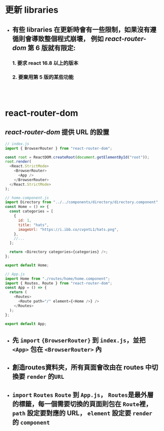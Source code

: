 # 更新 libraries

- ## 有些 libraries 在更新時會有一些限制，如果沒有遵循則會導致整個程式崩壞， 例如 _react-router-dom_ 第 6 版就有限定:
  ### 1. 要求 react 16.8 以上的版本
  ### 2. 要棄用第 5 版的某些功能

<br><br>

# react-router-dom

## _react-router-dom_ 提供 URL 的設置

```js
// index.js
import { BrowserRouter } from "react-router-dom";

const root = ReactDOM.createRoot(document.getElementById("root"));
root.render(
  <React.StrictMode>
    <BrowserRouter>
      <App />
    </BrowserRouter>
  </React.StrictMode>
);
```

```js
// home.component.js
import Directory from "../../components/directory/directory.component";
const Home = () => {
  const categories = [
    {
      id: 1,
      title: "hats",
      imageUrl: "https://i.ibb.co/cvpntL1/hats.png",
    },
    //...
  ];

  return <Directory categories={categories} />;
};

export default Home;
```

```js
// App.js
import Home from "./routes/home/home.component";
import { Routes, Route } from "react-router-dom";
const App = () => {
  return (
    <Routes>
      <Route path="/" element={<Home />} />
    </Routes>
  );
};

export default App;
```

- ## 先 `import` `{BrowserRouter}` 到 `index.js`，並把 `<App>` 包在 `<BrowserRouter>` 內
- ## 創造**routes**資料夾，所有頁面會改由在 **routes** 中切換要 `render` 的`URL`
- ## `import` `Routes` `Route` 到 `App.js`， `Routes`是最外層的標籤，每一個需要切換的頁面則包在 `Route`裡， `path` 設定要對應的 URL， `element` 設定要 `render` 的 `component`

